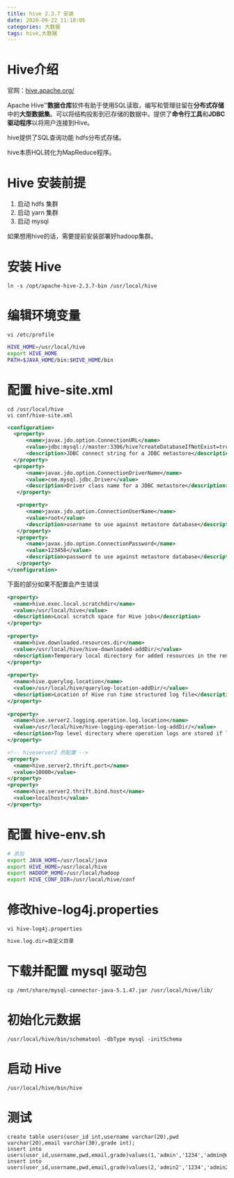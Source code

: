 ```yaml
---
title: hive 2.3.7 安装
date: 2020-09-22 11:10:05
categories: 大数据
tags: hive,大数据
---
```


# Hive介绍

官网：[hive.apache.org/](http://hive.apache.org/)

Apache Hive™**数据仓库**软件有助于使用SQL读取，编写和管理驻留在**分布式存储**中的**大型数据集**。可以将结构投影到已存储的数据中。提供了**命令行工具**和**JDBC驱动程序**以将用户连接到Hive。

hive提供了SQL查询功能 hdfs分布式存储。

hive本质HQL转化为MapReduce程序。

# Hive 安装前提

1. 启动 hdfs 集群
2. 启动 yarn 集群
3. 启动 mysql

如果想用hive的话，需要提前安装部署好hadoop集群。

# 安装 Hive

```shell
ln -s /opt/apache-hive-2.3.7-bin /usr/local/hive
```

# 编辑环境变量

```shell
vi /etc/profile
```

```bash
HIVE_HOME=/usr/local/hive
export HIVE_HOME
PATH=$JAVA_HOME/bin:$HIVE_HOME/bin
```

# 配置 hive-site.xml

```shell
cd /usr/local/hive
vi conf/hive-site.xml
```

```xml
<configuration>
  <property>
      <name>javax.jdo.option.ConnectionURL</name>
      <value>jdbc:mysql://master:3306/hive?createDatabaseIfNotExist=true&amp;useSSL=true</value>
      <description>JDBC connect string for a JDBC metastore</description>    
  </property>
  <property> 
      <name>javax.jdo.option.ConnectionDriverName</name> 
      <value>com.mysql.jdbc.Driver</value> 
      <description>Driver class name for a JDBC metastore</description>     
   </property>               

   <property> 
      <name>javax.jdo.option.ConnectionUserName</name>
      <value>root</value>
      <description>username to use against metastore database</description>
   </property>
   <property>  
      <name>javax.jdo.option.ConnectionPassword</name>
      <value>123456</value>
      <description>password to use against metastore database</description>  
   </property>
</configuration>
```

下面的部分如果不配置会产生错误

```xml
<property>
  <name>hive.exec.local.scratchdir</name>
  <value>/usr/local/hive</value>
  <description>Local scratch space for Hive jobs</description>
</property>
 
<property>
  <name>hive.downloaded.resources.dir</name>
  <value>/usr/local/hive/hive-downloaded-addDir/</value>
  <description>Temporary local directory for added resources in the remote file system. </description>
</property>
 
<property>
  <name>hive.querylog.location</name>
  <value>/usr/local/hive/querylog-location-addDir/</value>
  <description>Location of Hive run time structured log file</description>
</property>
 
<property>
  <name>hive.server2.logging.operation.log.location</name>
  <value>/usr/local/hive/hive-logging-operation-log-addDir/</value>
  <description>Top level directory where operation logs are stored if logging functionality is enabled</description>
</property>

<!-- hiveserver2 的配置 -->
<property>
  <name>hive.server2.thrift.port</name>
  <value>10000</value>
</property>
<property>
  <name>hive.server2.thrift.bind.host</name>
  <value>localhost</value>
</property>
```



# 配置 hive-env.sh

```bash
# 添加
export JAVA_HOME=/usr/local/java
export HIVE_HOME=/usr/local/hive
export HADOOP_HOME=/usr/local/hadoop
export HIVE_CONF_DIR=/usr/local/hive/conf
```

# 修改hive-log4j.properties

```shell
vi hive-log4j.properties
```

```bash
hive.log.dir=自定义目录
```

# 下载并配置 mysql 驱动包

```shell
cp /mnt/share/mysql-connector-java-5.1.47.jar /usr/local/hive/lib/
```



# 初始化元数据

```shell
/usr/local/hive/bin/schematool -dbType mysql -initSchema
```

# 启动 Hive

```shell
/usr/local/hive/bin/hive
```

# 测试

```shell
create table users(user_id int,username varchar(20),pwd varchar(20),email varchar(30),grade int);
insert into users(user_id,username,pwd,email,grade)values(1,'admin','1234','admin@qq.com',2);
insert into users(user_id,username,pwd,email,grade)values(2,'admin2','1234','admin2@qq.com',2);

```

